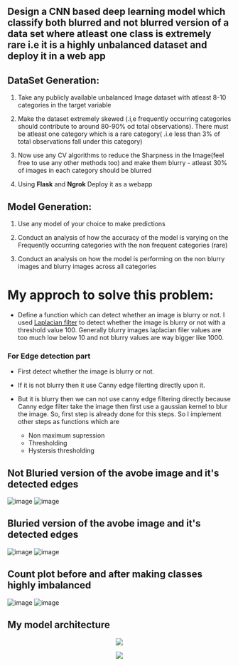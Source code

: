 ## Design a CNN based deep learning model which classify both blurred and not blurred version of a data set where atleast one class is extremely rare i.e it is a highly           unbalanced   dataset and deploy it in a web app

## DataSet Generation: 

1) Take any publicly available unbalanced Image dataset with atleast 8-10 categories in the 
   target variable  

2)  Make the dataset extremely skewed (.i,e frequently occurring categories should contribute to around 80-90% od total observations). There must be atleast one category which is     a rare category( .i.e less than 3% of total observations fall under this category) 

3)  Now use any CV algorithms to reduce the Sharpness in the Image(feel free to use any other methods too) and make them blurry - atleast 30% of images in each category should be     blurred 

4) Using **Flask** and **Ngrok** Deploy it as a webapp

## Model Generation: 

1)  Use any model of your choice to make predictions 

2)  Conduct an analysis of how the accuracy of the model is varying on the Frequently occurring categories with the non frequent categories (rare) 

3)  Conduct an analysis on how the model is performing on the non blurry images and blurry images across all categories 

# My approch to solve this problem: 

* Define a function which can detect whether an image is blurry or not. I used [Laplacian filter] to detect whether the image is blurry or not with a threshold value 100. Generally blurry images laplacian filer values are too much low below 10 and not blurry values are way bigger like 1000.

### For Edge detection part 
- First detect whether the image is blurry or not.
- If it is not blurry then it use Canny edge filerting directly upon it. 
- But it is blurry then we can not use canny edge filtering directly because Canny edge filter take the image then first use a gaussian kernel to blur the image. So, first step   is already done for this steps. So I implement other steps as functions which are

   * Non maximum supression
   * Thresholding
   * Hystersis thresholding

## Not Bluried version of the avobe image and it's detected edges
![image](https://user-images.githubusercontent.com/33135767/96608711-553a6d00-1317-11eb-8ada-31f989543536.png) ![image](https://user-images.githubusercontent.com/33135767/96608743-5ff50200-1317-11eb-9692-049fe7d0b4b3.png)


## Bluried version of the avobe image and it's detected edges
![image](https://user-images.githubusercontent.com/33135767/96608782-6b482d80-1317-11eb-8c51-eaccc8489afc.png) ![image](https://user-images.githubusercontent.com/33135767/96608831-77cc8600-1317-11eb-8051-6750609248f4.png)


## Count plot before and after making classes highly imbalanced
![image](https://user-images.githubusercontent.com/33135767/96608605-2fad6380-1317-11eb-98a7-5f71ea1d7ce0.png) ![image](https://user-images.githubusercontent.com/33135767/96608643-3cca5280-1317-11eb-9943-a35e146730ec.png)

## My model architecture
<p align="center">
  <img src="https://user-images.githubusercontent.com/33135767/96608937-90d53700-1317-11eb-8776-1ae32d74f6ef.png"/>
</p>

<p align="center">
  <img src="https://user-images.githubusercontent.com/33135767/93631709-b06ffb80-fa09-11ea-8b3c-db101cf51a33.gif"/>
</p>

[Laplacian filter]: https://www.pyimagesearch.com/2015/09/07/blur-detection-with-opencv/

